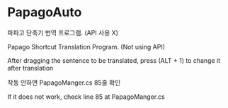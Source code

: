# PapagoAuto

파파고 단축기 번역 프로그램. (API 사용 X)

Papago Shortcut Translation Program. (Not using API)

After dragging the sentence to be translated, press (ALT + 1) to change it after translation

작동 안하면 PapagoManger.cs 85줄 확인

If it does not work, check line 85 at PapagoManger.cs
